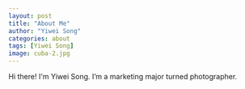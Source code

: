 ```yaml
---
layout: post
title: "About Me"
author: "Yiwei Song"
categories: about
tags: [Yiwei Song]
image: cuba-2.jpg
---
```


Hi there! I'm Yiwei Song. I’m a marketing major turned photographer. 
